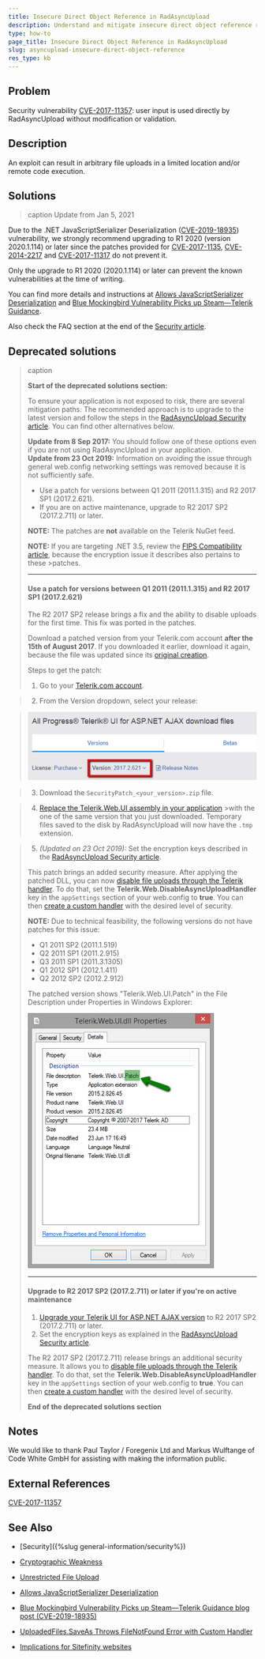 ```yaml
---
title: Insecure Direct Object Reference in RadAsyncUpload
description: Understand and mitigate insecure direct object reference risks in the AsyncUpload control.
type: how-to
page_title: Insecure Direct Object Reference in RadAsyncUpload
slug: asyncupload-insecure-direct-object-reference
res_type: kb
---
```


## Problem

Security vulnerability [CVE-2017-11357](https://cve.mitre.org/cgi-bin/cvename.cgi?name=CVE-2017-11357): user input is used directly by RadAsyncUpload without modification or validation.

## Description

An exploit can result in arbitrary file uploads in a limited location and/or remote code execution.

## Solutions

>caption Update from Jan 5, 2021

Due to the .NET JavaScriptSerializer Deserialization ([CVE-2019-18935](https://cve.mitre.org/cgi-bin/cvename.cgi?name=CVE-2019-18935)) vulnerability, we strongly recommend upgrading to R1 2020 (version 2020.1.114) or later since the patches provided for [CVE-2017-1135](https://cve.mitre.org/cgi-bin/cvename.cgi?name=CVE-2017-11357), [CVE-2014-2217](https://cve.mitre.org/cgi-bin/cvename.cgi?name=2014-2217) and [CVE-2017-11317](https://cve.mitre.org/cgi-bin/cvename.cgi?name=CVE-2017-11317) do not prevent it.   
  
Only the upgrade to R1 2020 (2020.1.114) or later can prevent the known vulnerabilities at the time of writing.  
  
You can find more details and instructions at [Allows JavaScriptSerializer Deserialization](https://www.telerik.com/support/kb/aspnet-ajax/details/allows-javascriptserializer-deserialization?_ga=2.47010279.1514756545.1609746144-426342040.1588420200) and [Blue Mockingbird Vulnerability Picks up Steam—Telerik Guidance](https://www.telerik.com/blogs/blue-mockingbird-vulnerability-telerik-guidance).  
  
Also check the FAQ section at the end of the [Security article](https://docs.telerik.com/devtools/aspnet-ajax/controls/asyncupload/security?&amp;_ga=2.240996419.1514756545.1609746144-426342040.1588420200#frequently-asked-questions).

## Deprecated solutions

>caption
>
>**Start of the deprecated solutions section:**
>
>To ensure your application is not exposed to risk, there are several mitigation paths. The recommended approach is to upgrade to the latest version and follow the steps in the [RadAsyncUpload Security article](https://docs.>telerik.com/devtools/aspnet-ajax/controls/asyncupload/security). You can find other alternatives below.
>
>**Update from 8 Sep 2017:** You should follow one of these options even if you are not using RadAsyncUpload in your application.  
>**Update from 23 Oct 2019:** Information on avoiding the issue through general web.config networking settings was removed because it is not sufficiently safe.
>
>- Use a patch for versions between Q1 2011 (2011.1.315) and R2 2017 SP1 (2017.2.621).
>- If you are on active maintenance, upgrade to R2 2017 SP2 (2017.2.711) or later.
>
> **NOTE:** The patches are **not** available on the Telerik NuGet feed.
>
> **NOTE:** If you are targeting .NET 3.5, review the [FIPS Compatibility article](http://docs.telerik.com/devtools/aspnet-ajax/controls/fips-compatibility), because the encryption issue it describes also pertains to these >patches.
>
>---
>
>#### Use a patch for versions between Q1 2011 (2011.1.315) and R2 2017 SP1 (2017.2.621)
>
>The R2 2017 SP2 release brings a fix and the ability to disable uploads for the first time. This fix was ported in the patches.
>
>Download a patched version from your Telerik.com account **after the 15th of August 2017**. If you downloaded it earlier, download it again, because the file was updated since its [original creation](https://www.telerik.com/>support/kb/aspnet-ajax/details/cryptographic-weakness).
>
>Steps to get the patch:
>1. Go to your [Telerik.com account](https://www.telerik.com/account/product-download?product=RCAJAX).

>2. From the Version dropdown, select your release:

>   ![Version Dropdown](images/asyncupload-insecure-direct-object-reference-version-dropdown.png)

>3. Download the `SecurityPatch_<your_version>.zip` file.

>4. [Replace the Telerik.Web.UI assembly in your application](http://docs.telerik.com/devtools/aspnet-ajax/installation/upgrading-instructions/upgrading-a-trial-to-a-developer-license-or-to-a-newer-version#manual-upgrade) >with the one of the same version that you just downloaded. Temporary files saved to the disk by RadAsyncUpload will now have the `.tmp` extension.

>5. *(Updated on 23 Oct 2019):* Set the encryption keys described in the [RadAsyncUpload Security article](https://docs.telerik.com/devtools/aspnet-ajax/controls/asyncupload/security).
>
>This patch brings an added security measure. After applying the patched DLL, you can now [disable file uploads through the Telerik handler](http://docs.telerik.com/devtools/aspnet-ajax/controls/asyncupload/>security#disableasyncuploadhandler). To do that, set the **Telerik.Web.DisableAsyncUploadHandler** key in the `appSettings` section of your web.config to **true**. You can then [create a custom handler](http://docs.telerik.>com/devtools/aspnet-ajax/controls/asyncupload/how-to/how-to-extend-the-radasyncupload-handler) with the desired level of security.
>
> **NOTE:** Due to technical feasibility, the following versions do not have patches for this issue:
> 
> - Q1 2011 SP2 (2011.1.519)
> - Q2 2011 SP1 (2011.2.915)
> - Q3 2011 SP1 (2011.3.1305)
> - Q1 2012 SP1 (2012.1.411)
> - Q2 2012 SP2 (2012.2.912)
>
>The patched version shows "Telerik.Web.UI.Patch" in the File Description under Properties in Windows Explorer:
>
>![Patched Version](images/asyncupload-insecure-direct-object-reference-patched-version.png)
>
>---
>
>#### Upgrade to R2 2017 SP2 (2017.2.711) or later if you're on active maintenance
>
>1. [Upgrade your Telerik UI for ASP.NET AJAX version](http://docs.telerik.com/devtools/aspnet-ajax/installation/upgrading-instructions/>upgrading-a-trial-to-a-developer-license-or-to-a-newer-version#upgrade-to-a-newer-version-of-telerik-ui-for-aspnet-ajax) to R2 2017 SP2 (2017.2.711) or later.
>2. Set the encryption keys as explained in the [RadAsyncUpload Security article](https://docs.telerik.com/devtools/aspnet-ajax/controls/asyncupload/security).
>
>The R2 2017 SP2 (2017.2.711) release brings an additional security measure. It allows you to [disable file uploads through the Telerik handler](http://docs.telerik.com/devtools/aspnet-ajax/controls/asyncupload/>security#disableasyncuploadhandler). To do that, set the **Telerik.Web.DisableAsyncUploadHandler** key in the `appSettings` section of your web.config to **true**. You can then [create a custom handler](http://docs.telerik.>com/devtools/aspnet-ajax/controls/asyncupload/how-to/how-to-extend-the-radasyncupload-handler) with the desired level of security.
>
>**End of the deprecated solutions section**


## Notes

We would like to thank Paul Taylor / Foregenix Ltd and Markus Wulftange of Code White GmbH for assisting with making the information public.


## External References

[CVE-2017-11357](https://cve.mitre.org/cgi-bin/cvename.cgi?name=CVE-2017-11357)

## See Also

 - [Security]({%slug general-information/security%})

 - [Cryptographic Weakness](https://www.telerik.com/support/kb/aspnet-ajax/details/cryptographic-weakness)
 
 - [Unrestricted File Upload](https://www.telerik.com/support/kb/aspnet-ajax/upload-(async)/details/unrestricted-file-upload)
 
 - [Allows JavaScriptSerializer Deserialization](https://www.telerik.com/support/kb/aspnet-ajax/upload-%28async%29/details/allows-javascriptserializer-deserialization)
 
 - [Blue Mockingbird Vulnerability Picks up Steam—Telerik Guidance blog post (CVE-2019-18935)](https://www.telerik.com/blogs/blue-mockingbird-vulnerability-telerik-guidance)
 
 - [UploadedFiles.SaveAs Throws FileNotFound Error with Custom Handler](https://www.telerik.com/support/kb/aspnet-ajax/upload-(async)/details/uploadedfiles.saveas-throws-filenotfound-error-with-custom-handler)
 
 - [Implications for Sitefinity websites](http://knowledgebase.progress.com/articles/Article/resolving-security-vulnerability-cve-2017-9248)


